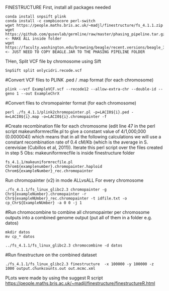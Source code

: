 FINESTRUCTURE
First, install all packages needed

```
conda install snpsift plink
conda install -c compbiocore perl-switch
wget https://people.maths.bris.ac.uk/~madjl/finestructure/fs_4.1.1.zip
wget https://github.com/gusevlab/germline/raw/master/phasing_pipeline.tar.gz <- MAKE ALL inside folder
wget https://faculty.washington.edu/browning/beagle/recent.versions/beagle_3.0.4_05May09.zip <- JUST NEED TO COPY BEAGLE.JAR TO THE PHASING PIPELINE FOLDER
```
THen, Split VCF file by chromosome using Sift
```
SnpSift split onlycidri.recode.vcf
```
#Convert VCF files to PLINK .ped / .map format (for each chromosome)
```
plink --vcf ExampleVCF.vcf --recode12 --allow-extra-chr --double-id --geno 1 --out ExampleChrX
```
#Convert files to chromopainter format (for each chromosome)
```
perl ./fs_4.1.1/plink2chromopainter.pl -p=LACI0${i}.ped -m=LACI0${i}.map -o=LACI0${i}.chromopainter -f
```
#Create recombination file for each chromosome (edit line 47 in the perl script makeuniformrecfile.pl to give a constant value of 4/1,000,000 (0.000004)) which means that in all the following calculations we will use a constant recombination rate of 0.4 cM/Kb (which is the average in S. cerevisiae (Cubillos et al, 2011)). 
Iterate this perl script over the files created in step 5 
Obs: makeuniformrecfile is inside finestructure folder
```
fs_4.1.1/makeuniformrecfile.pl  Chrom${examplenumber}.chromopainter.haploid  Chrom${exampleNumber}_rec.chromopainter
```
Run chromopainter (v2) in mode ALLvsALL
For every chromosome
```
./fs_4.1.1/fs_linux_glibc2.3 chromopainter -g Chr${exampleNumber}.chromopainter -r Chr${exampleNUmber}_rec.chromopainter -t idfile.txt -o cp_Chr${ExampleNUmber} -a 0 0 -j 1 
```
#Run chromocombine to combine all chromopainter per chromosome outputs into a combined genome output (put all of them in a folder e.g. datos)
```
mkdir datos
mv cp_* datos
```
```
../fs_4.1.1/fs_linux_glibc2.3 chromocombine -d datos
```
#Run finestructure on the combined dataset
```
./fs_4.1.1/fs_linux_glibc2.3 finestructure  -x 100000 -y 100000 -z 1000 output.chunkcounts.out out.mcmc.xml
```
PLots were made by using the suggest R script 
https://people.maths.bris.ac.uk/~madjl/finestructure/finestructureR.html
